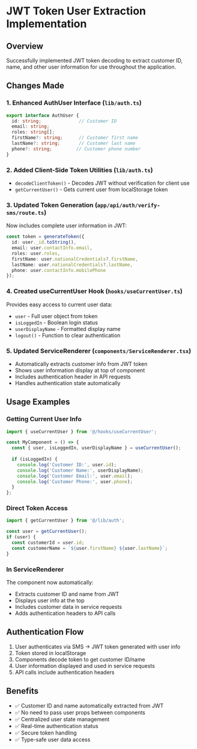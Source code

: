 # JWT Token User Extraction Implementation

## Overview
Successfully implemented JWT token decoding to extract customer ID, name, and other user information for use throughout the application.

## Changes Made

### 1. Enhanced AuthUser Interface (`lib/auth.ts`)
```typescript
export interface AuthUser {
  id: string;              // Customer ID
  email: string;
  roles: string[];
  firstName?: string;      // Customer first name
  lastName?: string;       // Customer last name  
  phone?: string;         // Customer phone number
}
```

### 2. Added Client-Side Token Utilities (`lib/auth.ts`)
- `decodeClientToken()` - Decodes JWT without verification for client use
- `getCurrentUser()` - Gets current user from localStorage token

### 3. Updated Token Generation (`app/api/auth/verify-sms/route.ts`)
Now includes complete user information in JWT:
```typescript
const token = generateToken({
  id: user._id.toString(),
  email: user.contactInfo.email,
  roles: user.roles,
  firstName: user.nationalCredentials?.firstName,
  lastName: user.nationalCredentials?.lastName,
  phone: user.contactInfo.mobilePhone
});
```

### 4. Created useCurrentUser Hook (`hooks/useCurrentUser.ts`)
Provides easy access to current user data:
- `user` - Full user object from token
- `isLoggedIn` - Boolean login status
- `userDisplayName` - Formatted display name
- `logout()` - Function to clear authentication

### 5. Updated ServiceRenderer (`components/ServiceRenderer.tsx`)
- Automatically extracts customer info from JWT token
- Shows user information display at top of component
- Includes authentication header in API requests
- Handles authentication state automatically

## Usage Examples

### Getting Current User Info
```typescript
import { useCurrentUser } from '@/hooks/useCurrentUser';

const MyComponent = () => {
  const { user, isLoggedIn, userDisplayName } = useCurrentUser();
  
  if (isLoggedIn) {
    console.log('Customer ID:', user.id);
    console.log('Customer Name:', userDisplayName);
    console.log('Customer Email:', user.email);
    console.log('Customer Phone:', user.phone);
  }
};
```

### Direct Token Access
```typescript
import { getCurrentUser } from '@/lib/auth';

const user = getCurrentUser();
if (user) {
  const customerId = user.id;
  const customerName = `${user.firstName} ${user.lastName}`;
}
```

### In ServiceRenderer
The component now automatically:
- Extracts customer ID and name from JWT
- Displays user info at the top
- Includes customer data in service requests
- Adds authentication headers to API calls

## Authentication Flow
1. User authenticates via SMS → JWT token generated with user info
2. Token stored in localStorage
3. Components decode token to get customer ID/name
4. User information displayed and used in service requests
5. API calls include authentication headers

## Benefits
- ✅ Customer ID and name automatically extracted from JWT
- ✅ No need to pass user props between components  
- ✅ Centralized user state management
- ✅ Real-time authentication status
- ✅ Secure token handling
- ✅ Type-safe user data access